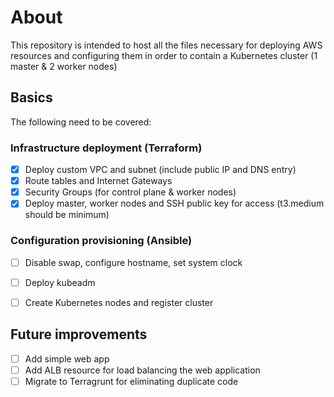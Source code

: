 # About

This repository is intended to host all the files necessary for deploying AWS resources and configuring them in order to contain a Kubernetes cluster (1 master & 2 worker nodes)

## Basics

The following need to be covered:

### Infrastructure deployment (Terraform)
- [X] Deploy custom VPC and subnet (include public IP and DNS entry)
- [X] Route tables and Internet Gateways
- [X] Security Groups (for control plane & worker nodes)
- [X] Deploy master, worker nodes and SSH public key for access (t3.medium should be minimum)

### Configuration provisioning (Ansible)
- [ ] Disable swap, configure hostname, set system clock
- [ ] Deploy kubeadm
- [ ] Create Kubernetes nodes and register cluster


## Future improvements
- [ ] Add simple web app
- [ ] Add ALB resource for load balancing the web application
- [ ] Migrate to Terragrunt for eliminating duplicate code
